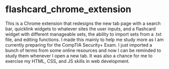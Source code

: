 # flashcard_chrome_extension
This is a Chrome extension that redesigns the new tab page with a search bar, quicklink widgets to whatever sites the user inputs, and a flashcard widget with different manageable sets, the ability to import sets from a .txt file, and editing functions. I made this mainly to help me study more as I am currently preparing for the CompTIA Security+ Exam. I just imported a bunch of terms from some online resources and now I can be reminded to study them whenever I open a new tab. It was also a chance for me to exercise my HTML, CSS, and JS skills in web development.
